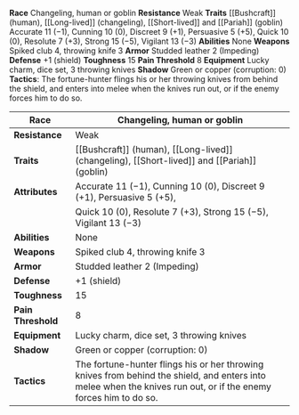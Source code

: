 **Race** Changeling, human or goblin
**Resistance** Weak 
**Traits** [[Bushcraft]] (human), [[Long-lived]] (changeling), [[Short-lived]] and [[Pariah]] (goblin) 
Accurate 11 (−1), Cunning 10 (0), Discreet 9 (+1), Persuasive 5 (+5), Quick 10 (0), Resolute 7 (+3), Strong 15 (−5), Vigilant 13 (−3) 
**Abilities** None 
**Weapons** Spiked club 4, throwing knife 3 
**Armor** Studded leather 2 (Impeding) 
**Defense** +1 (shield) 
**Toughness** 15 
**Pain Threshold** 8 
**Equipment** Lucky charm, dice set, 3 throwing knives 
**Shadow** Green or copper (corruption: 0) 
**Tactics**: The fortune-hunter flings his or her throwing knives from behind the shield, and enters into melee when the knives run out, or if the enemy forces him to do so.

| **Race**           | Changeling, human or goblin                                        |
| ------------------ | ------------------------------------------------------------------ |
| **Resistance**     | Weak                                                               |
| **Traits**         | [[Bushcraft]] (human), [[Long-lived]] (changeling), [[Short-lived]] and [[Pariah]] (goblin) |
| **Attributes**     | Accurate 11 (−1), Cunning 10 (0), Discreet 9 (+1), Persuasive 5 (+5), |
|                    | Quick 10 (0), Resolute 7 (+3), Strong 15 (−5), Vigilant 13 (−3)     |
| **Abilities**      | None                                                               |
| **Weapons**        | Spiked club 4, throwing knife 3                                    |
| **Armor**          | Studded leather 2 (Impeding)                                       |
| **Defense**        | +1 (shield)                                                        |
| **Toughness**      | 15                                                                 |
| **Pain Threshold** | 8                                                                  |
| **Equipment**      | Lucky charm, dice set, 3 throwing knives                           |
| **Shadow**         | Green or copper (corruption: 0)                                    |
| **Tactics**        | The fortune-hunter flings his or her throwing knives from behind the shield, and enters into melee when the knives run out, or if the enemy forces him to do so. |